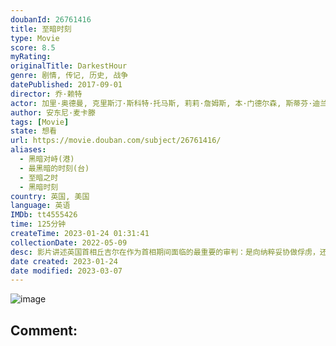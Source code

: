 ```yaml
---
doubanId: 26761416
title: 至暗时刻
type: Movie
score: 8.5
myRating: 
originalTitle: DarkestHour
genre: 剧情, 传记, 历史, 战争
datePublished: 2017-09-01
director: 乔·赖特
actor: 加里·奥德曼, 克里斯汀·斯科特·托马斯, 莉莉·詹姆斯, 本·门德尔森, 斯蒂芬·迪兰, 萨缪尔·韦斯特, 汉娜·斯蒂尔, 罗纳德·皮卡普, 乔丹·沃勒, 理查德·拉姆斯登, 安娜·伯内特, 尼古拉斯·琼斯, 查理·帕尔默·罗斯韦尔, 布赖恩·佩蒂福, 菲利普·马丁·布朗, 安杰莉克·琼, 希尔顿·麦克雷, 詹姆斯·伊莱斯, 杰瑞米·查亚德, 马汀·麦格, 迈克尔·海登, 迈克尔·博特, 皮普·托伦斯, 乔·阿姆斯特朗, 伊莫根·金, 詹姆斯·哈克尼斯, 本杰明·惠特罗, 勃朗特·卡迈克尔
author: 安东尼·麦卡滕
tags: [Movie]
state: 想看
url: https://movie.douban.com/subject/26761416/
aliases:
  - 黑暗对峙(港)
  - 最黑暗的时刻(台)
  - 至暗之时
  - 黑暗时刻
country: 英国, 美国
language: 英语
IMDb: tt4555426
time: 125分钟
createTime: 2023-01-24 01:31:41
collectionDate: 2022-05-09
desc: 影片讲述英国首相丘吉尔在作为首相期间面临的最重要的审判：是向纳粹妥协做俘虏，还是团结人民群起反抗？丘吉尔将集结整个国家为自由奋战，试图改变世界历史进程，度过黎明前的黑暗。
date created: 2023-01-24
date modified: 2023-03-07
---
```


![image](p2504277551.jpg)

Comment:
---
